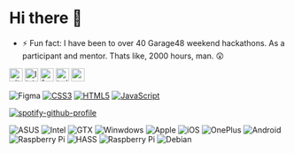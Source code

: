 # Hi there 👋
- ⚡ Fun fact: I have been to over 40 Garage48 weekend hackathons. As a participant and mentor. Thats like, 2000 hours, man. 😲

[<img src='https://cdn.jsdelivr.net/npm/simple-icons@3.0.1/icons/github.svg' alt='github' height='24'>](https://github.com/velij)  [<img src='https://cdn.jsdelivr.net/npm/simple-icons@3.0.1/icons/linkedin.svg' alt='linkedin' height='24'>](https://www.linkedin.com/in/veliveromann/)  [<img src='https://cdn.jsdelivr.net/npm/simple-icons@3.0.1/icons/facebook.svg' alt='facebook' height='24'>](https://www.facebook.com/velijohan)  [<img src='https://cdn.jsdelivr.net/npm/simple-icons@3.0.1/icons/twitter.svg' alt='twitter' height='24'>](https://twitter.com/velivelilev)  [<img src='https://cdn.jsdelivr.net/npm/simple-icons@3.0.1/icons/icloud.svg' alt='website' height='24'>](https://veli.ee)  

![Figma](https://img.shields.io/badge/figma-78c685.svg?logo=figma&logoColor=white&style=for-the-badge)
[![CSS3](https://img.shields.io/badge/css3-50407a.svg?logo=css3&logoColor=white&style=for-the-badge)](#)
[![HTML5](https://img.shields.io/badge/html5-%23E34F26.svg?logo=html5&logoColor=white&style=for-the-badge)](#)
[![JavaScript](https://img.shields.io/badge/javascript-9e9544.svg?logo=javascript&logoColor=white&style=for-the-badge)](#)

[![spotify-github-profile](https://spotify-github-profile.vercel.app/api/view?uid=1180070275&cover_image=false&theme=natemoo-re&bar_color_cover=true&bar_color=0cf104)](https://spotify-github-profile.vercel.app/api/view?uid=1180070275&redirect=true)

![ASUS](https://img.shields.io/badge/XPS-15-000.svg?logo=asus&logoColor=white&labelColor=000080)
![Intel](https://img.shields.io/badge/i9-9980HK-000.svg?&logo=intel&logoColor=white&labelColor=0071C5)
![GTX](https://img.shields.io/badge/GTX-1650-000.svg?&logo=nVIDIA&logoColor=white&labelColor=76B900)
![Winwdows](https://img.shields.io/badge/%E2%80%8E-11-000?&logo=windows&logoColor=white&labelColor=0078D6)
![Apple](https://img.shields.io/badge/iPad-Pro-000?logo=apple&logoColor=000&labelColor=fff)
![iOS](https://img.shields.io/badge/%E2%80%8E-15-000?logo=ios&logoColor=000&labelColor=fff)
![OnePlus](https://img.shields.io/badge/8-T-000.svg?logo=oneplus&logoColor=white&labelColor=F5010C)
![Android](https://img.shields.io/badge/%E2%80%8E-12-000?logo=android&logoColor=white&labelColor=3DDC84)
![Raspberry Pi](https://img.shields.io/badge/%E2%80%8E-4B+-000?logo=Raspberry-Pi&logoColor=fff&labelColor=C51A4A)
![HASS](https://img.shields.io/badge/%E2%80%8E-8.1-000?logo=HomeAssistant&logoColor=white&labelColor=41BDF5)
![Raspberry Pi](https://img.shields.io/badge/%E2%80%8E-3B+-000?logo=Raspberry-Pi&logoColor=fff&labelColor=C51A4A)
![Debian](https://img.shields.io/badge/%E2%80%8E-11-000?logo=debian&logoColor=white&labelColor=D70A53)

<!--
<a href="https://github.com/anuraghazra/github-readme-stats">
  <img align="center" src="https://github-readme-stats.vercel.app/api?username=velijv&show_icons=true&theme=github_dark" />
</a>
<a href="https://github.com/anuraghazra/github-readme-stats">
  <img align="center" src="https://github-readme-stats.vercel.app/api/top-langs?username=velijv&layout=compact&theme=github_dark" />
</a>

[![](https://github-readme-stats.vercel.app/api?username=velijv&show_icons=true&theme=github_dark)](#)

[![](https://github-readme-stats.vercel.app/api/top-langs/?username=velijv&layout=compact&theme=github_dark)](#)

**velijv/velijv** is a ✨ _special_ ✨ repository because its `README.md` (this file) appears on your GitHub profile.

Here are some ideas to get you started:

- 🔭 I’m currently working on ...
- 🌱 I’m currently learning ...
- 👯 I’m looking to collaborate on ...
- 🤔 I’m looking for help with ...
- 💬 Ask me about ...
- 📫 How to reach me: ...
- 😄 Pronouns: ...
- ⚡ Fun fact: ...
-->
